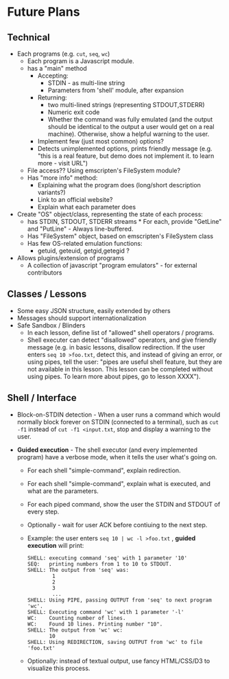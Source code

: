 # Future Plans

## Technical

* Each programs (e.g. `cut`, `seq`, `wc`)
    * Each program is a Javascript module.
    * has a "main" method
        * Accepting:
            * STDIN - as multi-line string
            * Parameters from 'shell' module, after expansion
        * Returning:
            * two multi-lined strings (representing STDOUT,STDERR)
            * Numeric exit code
            * Whether the command was fully emulated (and the output should be
            identical to the output a user would get on a real machine). Otherwise,
            show a helpful warning to the user.
        * Implement few (just most common) options?
        * Detects unimplemented options, prints friendly message
        (e.g. "this is a real feature, but demo does not implement it. to learn more - visit URL")
    * File access?? Using emscripten's FileSystem module?
    * Has "more info" method:
       * Explaining what the program does (long/short description variants?)
       * Link to an official website?
       * Explain what each parameter does
* Create "OS" object/class, representing the state of each process:
    * has STDIN, STDOUT, STDERR streams
           * For each, provide "GetLine" and "PutLine" - Always line-buffered.
    * Has "FileSystem" object, based on emscripten's FileSystem class
    * Has few OS-related emulation functions:
        * getuid, geteuid, getgid,getegid ?
* Allows plugins/extension of programs
    * A collection of javascript "program emulators" - for external contributors


## Classes / Lessons

* Some easy JSON structure, easily extended by others
* Messages should support internationalization
* Safe Sandbox / Blinders
    * In each lesson, define list of "allowed" shell operators / programs.
    * Shell executer can detect "disallowed" operators, and give friendly message
    (e.g. in basic lessons, disallow redirection. If the user enters `seq 10 >foo.txt`,
    detect this, and instead of giving an error, or using pipes, tell the user:
    "pipes are useful shell feature, but they are not available in this lesson.
    This lesson can be completed without using pipes. To learn more about pipes,
    go to lesson XXXX").

## Shell / Interface

* Block-on-STDIN detection - When a user runs a command which would normally
block forever on STDIN (connected to a terminal), such as `cut -f1` instead of `cut -f1 <input.txt`,
stop and display a warning to the user.

* **Guided execution** - The shell executor (and every implemented program) have
a verbose mode, when it tells the user what's going on.
    * For each shell "simple-command", explain redirection.
    * For each shell "simple-command", explain what is executed, and what are the parameters.
    * For each piped command, show the user the STDIN and STDOUT of every step.
    * Optionally - wait for user ACK before contiuing to the next step.
    * Example: the user enters `seq 10 | wc -l >foo.txt` , **guided execution** will print:

        ```
        SHELL: executing command 'seq' with 1 parameter '10'
        SEQ:   printing numbers from 1 to 10 to STDOUT.
        SHELL: The output from 'seq' was:
                1
                2
                3
                ...
        SHELL: Using PIPE, passing OUTPUT from 'seq' to next program 'wc'.
        SHELL: Executing command 'wc' with 1 parameter '-l'
        WC:    Counting number of lines.
        WC:    Found 10 lines. Printing number "10".
        SHELL: The output from 'wc' wc:
               10
        SHELL: Using REDIRECTION, saving OUTPUT from 'wc' to file 'foo.txt'
        ```

    * Optionally: instead of textual output, use fancy HTML/CSS/D3 to visualize this process.
